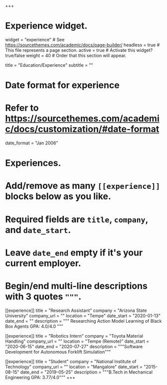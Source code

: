 +++
# Experience widget.
widget = "experience"  # See https://sourcethemes.com/academic/docs/page-builder/
headless = true  # This file represents a page section.
active = true  # Activate this widget? true/false
weight = 40  # Order that this section will appear.

title = "Education/Experience"
subtitle = ""

# Date format for experience
#   Refer to https://sourcethemes.com/academic/docs/customization/#date-format
date_format = "Jan 2006"

# Experiences.
#   Add/remove as many `[[experience]]` blocks below as you like.
#   Required fields are `title`, `company`, and `date_start`.
#   Leave `date_end` empty if it's your current employer.
#   Begin/end multi-line descriptions with 3 quotes `"""`.
[[experience]]
  title = "Research Assistant"
  company = "Arizona State University"
  company_url = ""
  location = "Tempe"
  date_start = "2020-01-13"
  date_end = ""
  description = """
  Researching Action Model Learning of Black Box Agents
  GPA: 4.0/4.0
  """

[[experience]]
  title = "Robotics Intern"
  company = "Toyota Material Handling"
  company_url = ""
  location = "Tempe (Remote)"
  date_start = "2020-06-15"
  date_end = "2020-07-27"
  description = """Software Development for Autonomous Forklift Simulation"""

[[experience]]
  title = "Student"
  company = "National Institute of Technology"
  company_url = ""
  location = "Mangalore"
  date_start = "2015-08-15"
  date_end = "2019-05-25"
  description = """B.Tech in Mechanical Engineering
  GPA: 3.77/4.0""" 
+++
